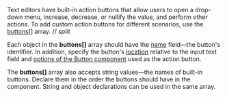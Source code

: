Text editors have built-in action buttons that allow users to open a drop-down menu, increase, decrease, or nullify the value, and perform other actions. To add custom action buttons for different scenarios, use the [buttons[]](/Documentation/ApiReference/UI_Components/dxTextBox/Configuration/buttons/) array.
// _split_

Each object in the **buttons[]** array should have the [name](/Documentation/ApiReference/UI_Components/dxTextBox/Configuration/buttons/#name) field&mdash;the button's identifier. In addition, specify the button's [location](/Documentation/ApiReference/UI_Components/dxTextBox/Configuration/buttons/#location) relative to the input text field and [options of the Button component](/Documentation/ApiReference/UI_Components/dxTextBox/Configuration/buttons/#options) used as the action button.

The **buttons[]** array also accepts string values&mdash;the names of built-in buttons. Declare them in the order the buttons should have in the component. String and object declarations can be used in the same array.